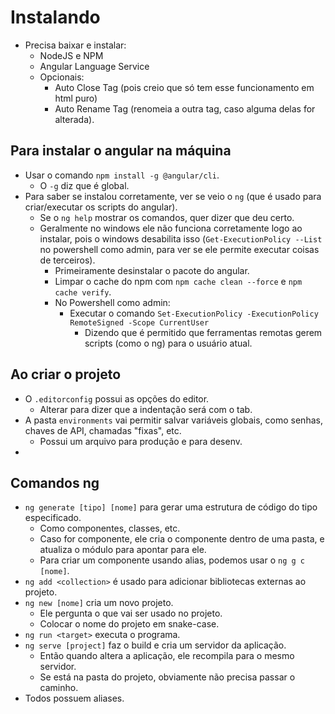 # Instalando

* Precisa baixar e instalar:
  * NodeJS e NPM
  * Angular Language Service
  * Opcionais:
    * Auto Close Tag (pois creio que só tem esse funcionamento em html puro)
    * Auto Rename Tag (renomeia a outra tag, caso alguma delas for alterada).

## Para instalar o angular na máquina
  * Usar o comando `npm install -g @angular/cli`.
    * O `-g` diz que é global.
  * Para saber se instalou corretamente, ver se veio o `ng` (que é usado para criar/executar os scripts do angular).
    * Se o `ng help` mostrar os comandos, quer dizer que deu certo.
    * Geralmente no windows ele não funciona corretamente logo ao instalar, pois o windows desabilita isso (`Get-ExecutionPolicy --List` no powershell como admin, para ver se ele permite executar coisas de terceiros). 
      * Primeiramente desinstalar o pacote do angular.
      * Limpar o cache do npm com `npm cache clean --force` e `npm cache verify`.
      * No Powershell como admin:
        * Executar o comando `Set-ExecutionPolicy -ExecutionPolicy RemoteSigned -Scope CurrentUser`
          * Dizendo que é permitido que ferramentas remotas gerem scripts (como o ng) para o usuário atual.

## Ao criar o projeto
* O `.editorconfig` possui as opções do editor.
  * Alterar para dizer que a indentação será com o tab.
* A pasta `environments` vai permitir salvar variáveis globais, como senhas, chaves de API, chamadas "fixas", etc.
  * Possui um arquivo para produção e para desenv.
* 
  
## Comandos ng
* `ng generate [tipo] [nome]` para gerar uma estrutura de código do tipo especificado. 
  * Como componentes, classes, etc.
  * Caso for componente, ele cria o componente dentro de uma pasta, e atualiza o módulo para apontar para ele.
  * Para criar um componente usando alias, podemos usar o `ng g c [nome]`.
* `ng add <collection>` é usado para adicionar bibliotecas externas ao projeto.
* `ng new [nome]` cria um novo projeto.
  * Ele pergunta o que vai ser usado no projeto.
  * Colocar o nome do projeto em snake-case.
* `ng run <target>` executa o programa.
* `ng serve [project]` faz o build e cria um servidor da aplicação.
  * Então quando altera a aplicação, ele recompila para o mesmo servidor.
  * Se está na pasta do projeto, obviamente não precisa passar o caminho.
* Todos possuem aliases.